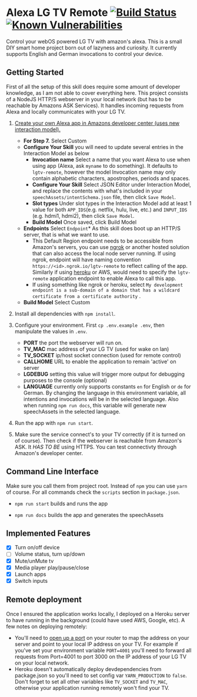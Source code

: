 

# Alexa LG TV Remote [![Build Status](https://travis-ci.org/voydz/alexa-lgtv-remote.svg?branch=master)](https://travis-ci.org/voydz/alexa-lgtv-remote) [![Known Vulnerabilities](https://snyk.io/test/github/pparedes1/alexa-lgtv-remote/badge.svg?targetFile=package.json)](https://snyk.io/test/github/pparedes1/alexa-lgtv-remote?targetFile=package.json)



Control your webOS powered LG TV with amazon's alexa. This is a small DIY smart home project born out of lazyness and curiosity. It currently supports English and German invocations to control your device. 

## Getting Started

First of all the setup of this skill does require some  amount of developer knowledge, as I am not able to cover everything here. This project consists of a NodeJS HTTP/S webserver in your local network (but has to be reachable by Amazons ASK Services). It handles incoming requests from Alexa and locally communicates with your LG TV.

1. [Create your own Alexa app in Amazons developer center (uses new interaction model).](https://developer.amazon.com/docs/devconsole/create-a-skill-and-choose-the-interaction-model.html)

    * **For Step 7.** Select Custom
    *   **Configure Your Skill** you will need to update several entries in the Interaction Model as below
        * **Invocation name** Select a name that you want Alexa to use when using app (Alexa, ask `myname` to do something). It defaults to `lgtv-remote`, however the model Invocation name may only contain alphabetic characters, apostrophes, periods and spaces.
        * **Configure Your Skill** Select JSON Editor under Interaction Model, and replace the contents with what's included in your `speechAssets/intentSchema.json`  file, then click `Save Model`.
        * **Slot types** Under slot types in the Interaction Model add at least 1 value for both `APP_IDS`(e.g. netflix, hulu, live, etc.) and `INPUT_IDS` (e.g. hdmi1, hdmi2), then click `Save Model`.
        *  **Build Model** Once saved, click Build Model
    *   **Endpoints** Select `Endpoint`* As this skill does boot up an HTTP/S server, that is what we want to use.
        * This Default Region endpoint needs to be accessible from Amazon's servers, you can use [ngrok](https://ngrok.com/) or another hosted solution that can also access the local node server running. If using ngrok, endpoint will have naming convention `https://<id>.ngrok.io/lgtv-remote` to reflect calling of the app. Similarly if using [heroku](https://www.heroku.com) or AWS, would need to specify the `lgtv-remote` application endpoint to enable Alexa to call this app.  
        * If using something like ngrok or heroku, select `My development endpoint is a sub-domain of a domain that has a wildcard certificate from a certificate authority` .
    * **Build Model** Select Custom
        
2. Install all dependencies with `npm install`.

3. Configure your environment. First `cp .env.example .env`, then manipulate the values in `.env`.

    * **PORT** the port the webserver will run on.
    * **TV_MAC** mac address of your LG TV (used for wake on lan)
    * **TV_SOCKET** ip/host socket connection (used for remote control)
    * **CALLHOME** URL to enable the application to remain 'active' on server
    * **LGDEBUG** setting  this value will trigger more output for debugging purposes to the console (optional)
    * **LANGUAGE** currently only supports constants `en` for English or `de` for German. By changing the language in this environment variable, all intentions and invocations will be in the selected language. Also when running `npm run docs`, this variable will generate new speechAssets in the selected language. 


4. Run the app with `npm run start`.

5. Make sure the service connect's to your TV correctly (if it is turned on of course). Then check if the webserver is reachable from Amazon's ASK. It *HAS TO BE* using HTTPS. You can test connectivty through Amazon's developer center.

## Command Line Interface

Make sure you call them from project root. Instead of `npm` you can use `yarn` of course. For all commands check the `scripts` section in `package.json`.

* `npm run start`
 builds and runs the app

* `npm run docs`
builds the app and generates the speechAssets

## Implemented Features

* [x] Turn on/off device
* [ ] Volume status, turn up/down
* [x] Mute/unMute tv
* [x] Media player play/pause/close
* [x] Launch apps
* [x] Switch inputs

## Remote deployment
Once I ensured the application works locally, I deployed on a Heroku server to have running in the background (could have used AWS, Google, etc). A few notes on deploying remotely:

 - You'll need to [open up a port](https://portforward.com/router.htm) on your router to map the address on your server and point to your local IP address on your TV. For example if you've set your environment variable `PORT=4001` you'll need to forward all requests from Port=4001 to port 3000 on the IP address of your LG TV on your local network.  
 - Heroku doesn't automatically deploy devdependencies from package.json so you'll need to set config var `YARN_PRODUCTION` to `false`. Don't forget to set all other variables like `TV_SOCKET` and `TV_MAC`, otherwise your application running remotely won't find your TV. 